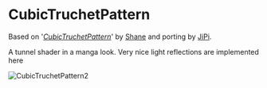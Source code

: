 CubicTruchetPattern
==================

Based on '_[CubicTruchetPattern](https://www.shadertoy.com/view/4lfcRl)_' by [Shane](https://www.shadertoy.com/user/Shane) and porting by [JiPi](Profiles/JiPi.md).

A tunnel shader in a manga look. Very nice light reflections are implemented here


![CubicTruchetPattern2](https://user-images.githubusercontent.com/78935215/114780835-3540af00-9d78-11eb-9f82-1f0605242cc6.gif)


